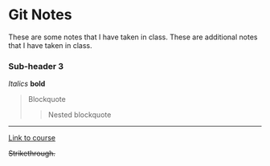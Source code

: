 # Git Notes
These are some notes that I have taken in class.
These are additional notes that I have taken in class.

### Sub-header 3
*Italics* **bold**

> Blockquote
>> Nested blockquote
---
[Link to course](http://cecileane.github.io/computingtools/)

~~Strikethrough.~~
